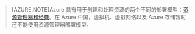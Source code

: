 > [AZURE.NOTE]Azure 具有用于创建和处理资源的两个不同的部署模型：[资源管理器和经典](/documentation/articles/resource-manager-deployment-model)。在 Azure 中国，虚拟机、虚拟网络以及 Azure 存储暂时还不能使用资源管理器部署模型。

<!---HONumber=79-->